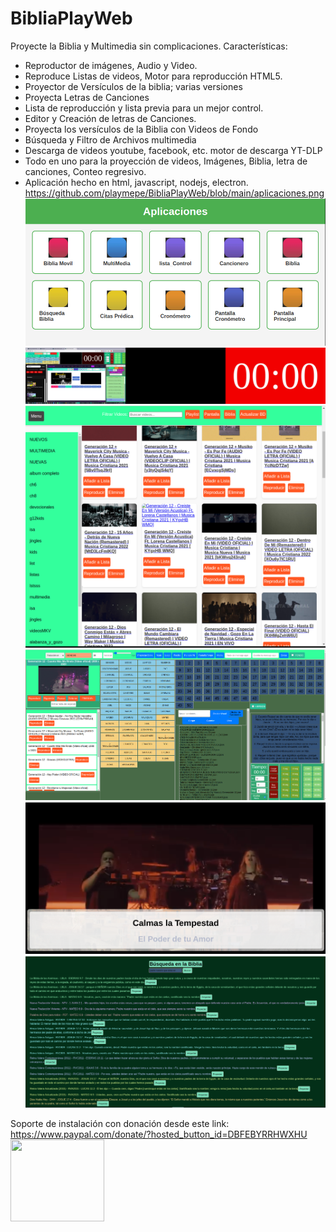 # BibliaPlayWeb
Proyecte la Biblia y Multimedia sin complicaciones.
Características:
- Reproductor de imágenes, Audio y Video.
- Reproduce Listas de videos, Motor para reproducción HTML5.
- Proyector de Versículos de la biblia; varias versiones
- Proyecta Letras de Canciones
- Lista de reproducción y lista previa para un mejor control.
- Editor y Creación de letras de Canciones.
- Proyecta los versículos de la Biblia con Videos de Fondo
- Búsqueda y Filtro de Archivos multimedia
- Descarga de videos youtube, facebook, etc. motor de descarga YT-DLP
- Todo en uno para la proyección de videos, Imágenes, Biblia, letra de canciones, Conteo regresivo.
- Aplicación hecho en html, javascript, nodejs, electron.
https://github.com/playmepe/BibliaPlayWeb/blob/main/aplicaciones.png
![2023-12-07_16-44](https://github.com/playmepe/BibliaPlayWeb/blob/main/aplicaciones.png)
![2023-12-07_19-24](https://github.com/playmepe/BibliaPlayWeb/blob/main/screen.jpg)
![2023-12-07_19-29](https://github.com/playmepe/BibliaPlayWeb/blob/main/multimedia.png)
![2023-12-07_19-29](https://github.com/playmepe/BibliaPlayWeb/blob/main/principal.png)
![2023-12-07_19-29](https://github.com/playmepe/BibliaPlayWeb/blob/main/lyrics.png)
![2023-12-07_19-29](https://github.com/playmepe/BibliaPlayWeb/blob/main/b%C3%BAsqueda.png)

Soporte de instalación con donación desde este link: https://www.paypal.com/donate/?hosted_button_id=DBFEBYRRHWXHU
<a href="https://www.paypal.com/donate/?hosted_button_id=DBFEBYRRHWXHU"><img src="https://github.com/playmepe/BibliaPlay/assets/13964250/286e74e7-db2a-41b7-8230-2576b098bbf4" alt="" width="150"   height="131"/></a>
